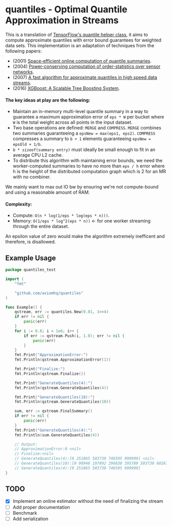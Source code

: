 # quantiles - Optimal Quantile Approximation in Streams

This is a translation of [TensorFlow's quantile helper class](https://github.com/tensorflow/tensorflow/tree/master/tensorflow/contrib/boosted_trees/lib/quantiles), it aims to compute approximate quantiles with error bound guarantees for weighted data sets.
This implementation is an adaptation of techniques from the following papers:
* (2001) [Space-efficient online computation of quantile summaries](http://infolab.stanford.edu/~datar/courses/cs361a/papers/quantiles.pdf).
* (2004) [Power-conserving computation of order-statistics over sensor networks](http://www.cis.upenn.edu/~mbgreen/papers/pods04.pdf).
* (2007) [A fast algorithm for approximate quantiles in high speed data streams](http://web.cs.ucla.edu/~weiwang/paper/SSDBM07_2.pdf).
* (2016) [XGBoost: A Scalable Tree Boosting System](https://arxiv.org/pdf/1603.02754.pdf).

#### The key ideas at play are the following:
* Maintain an in-memory multi-level quantile summary in a way to guarantee
  a maximum approximation error of `eps * W` per bucket where `W` is the total
  weight across all points in the input dataset.
* Two base operations are defined: `MERGE` and `COMPRESS`. `MERGE` combines two
  summaries guaranteeing a `epsNew = max(eps1, eps2)`. `COMPRESS` compresses
  a summary to `b + 1` elements guaranteeing `epsNew = epsOld + 1/b`.
* `b * sizeof(summary entry)` must ideally be small enough to fit in an
  average CPU L2 cache.
* To distribute this algorithm with maintaining error bounds, we need
  the worker-computed summaries to have no more than `eps / h` error
  where h is the height of the distributed computation graph which
  is 2 for an MR with no combiner.

We mainly want to max out IO bw by ensuring we're not compute-bound and
using a reasonable amount of RAM.

#### Complexity:
* Compute: `O(n * log(1/eps * log(eps * n)))`.
* Memory: `O(1/eps * log^2(eps * n))` <- for one worker streaming through the entire dataset.

An epsilon value of zero would make the algorithm extremely inefficent and
therefore, is disallowed.


## Example Usage
```go
package quantiles_test

import (
	"fmt"

	"github.com/axiomhq/quantiles"
)

func Example() {
	qstream, err := quantiles.New(0.01, 1<<4)
	if err != nil {
		panic(err)
	}
	for i := 0.0; i < 1e6; i++ {
		if err := qstream.Push(i, 1.0); err != nil {
			panic(err)
		}
	}
	fmt.Print("ApproximationError:")
	fmt.Println(qstream.ApproximationError(1))

	fmt.Print("Finalize:")
	fmt.Println(qstream.Finalize())

	fmt.Print("GenerateQuantiles(4):")
	fmt.Println(qstream.GenerateQuantiles(4))

	fmt.Print("GenerateQuantiles(10):")
	fmt.Println(qstream.GenerateQuantiles(10))

	sum, err := qstream.FinalSummary()
	if err != nil {
		panic(err)
	}
	fmt.Print("GenerateQuantiles(4):")
	fmt.Println(sum.GenerateQuantiles(4))

	// Output:
	// ApproximationError:0 <nil>
	// Finalize:<nil>
	// GenerateQuantiles(4):[0 251865 503730 746595 999999] <nil>
	// GenerateQuantiles(10):[0 98946 197892 296838 395789 503730 602676 701622 800568 899514 999999] <nil>
	// GenerateQuantiles(4):[0 251865 503730 746595 999999]
}
```

## TODO
* [x] Implement an online estimator without the need of finalizing the stream
* [ ] Add proper documentation
* [ ] Benchmark
* [ ] Add serialization
